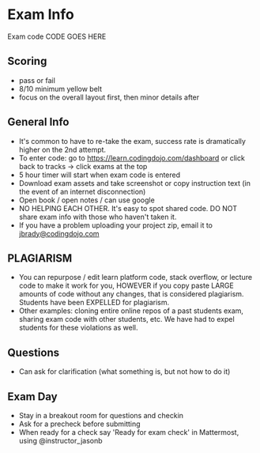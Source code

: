 # Exam Info

Exam code CODE GOES HERE


## Scoring

- pass or fail
- 8/10 minimum yellow belt
- focus on the overall layout first, then minor details after

## General Info

- It's common to have to re-take the exam, success rate is dramatically higher on the 2nd attempt.
- To enter code: go to https://learn.codingdojo.com/dashboard or click back to tracks -> click exams at the top
- 5 hour timer will start when exam code is entered
- Download exam assets and take screenshot or copy instruction text (in the event of an internet disconnection)
- Open book / open notes / can use google
- NO HELPING EACH OTHER. It's easy to spot shared code. DO NOT share exam info with those who haven't taken it.
- If you have a problem uploading your project zip, email it to jbrady@codingdojo.com

## PLAGIARISM

- You can repurpose / edit learn platform code, stack overflow, or lecture code to make it work for you, HOWEVER if you copy paste LARGE amounts of code without any changes, that is considered plagiarism. Students have been EXPELLED for plagiarism.
- Other examples: cloning entire online repos of a past students exam, sharing exam code with other students, etc. We have had to expel students for these violations as well.

## Questions

- Can ask for clarification (what something is, but not how to do it)

## Exam Day

- Stay in a breakout room for questions and checkin
- Ask for a precheck before submitting
- When ready for a check say 'Ready for exam check' in Mattermost, using @instructor_jasonb
